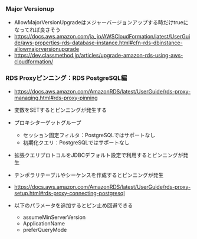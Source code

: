 
### Major Versionup

- AllowMajorVersionUpgradeはメジャーバージョンアップする時だけtrueになってれば良さそう
- https://docs.aws.amazon.com/ja_jp/AWSCloudFormation/latest/UserGuide/aws-properties-rds-database-instance.html#cfn-rds-dbinstance-allowmajorversionupgrade
- https://dev.classmethod.jp/articles/upgrade-amazon-rds-using-aws-cloudformation/

### RDS Proxyピンニング：RDS PostgreSQL編

- https://docs.aws.amazon.com/AmazonRDS/latest/UserGuide/rds-proxy-managing.html#rds-proxy-pinning
- 変数をSETするとピンニングが発生する
- プロキシターゲットグループ
  - セッション固定フィルタ：PostgreSQLではサポートなし
  - 初期化クエリ：PostgreSQLではサポートなし
- 拡張クエリプロトコルをJDBCデフォルト設定で利用するとピンニングが発生
- テンポラリテーブルやシーケンスを作成するとピンニングが発生

- https://docs.aws.amazon.com/AmazonRDS/latest/UserGuide/rds-proxy-setup.html#rds-proxy-connecting-postgresql
- 以下のパラメータを追加するとピン止め回避できる
  - assumeMinServerVersion 
  - ApplicationName 
  - preferQueryMode 
